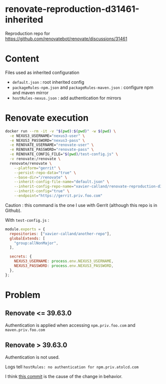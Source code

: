 # renovate-reproduction-d31461-inherited
Reproduction repo for https://github.com/renovatebot/renovate/discussions/31461

# Content

Files used as inherited configuration
* `default.json` : root inherited config
* `packageRules-npm.json` and `packageRules-maven.json` : configure npm and maven mirror
* `hostRules-nexus.json` : add authentication for mirrors

# Renovate execution

````bash
docker run --rm -it -v "$(pwd):$(pwd)" -w $(pwd) \
  -e NEXUS3_USERNAME="nexus3-user" \
  -e NEXUS3_PASSWORD="nexus3-pass" \
  -e RENOVATE_USERNAME="renovate-user" \
  -e RENOVATE_PASSWORD="renovate-pass" \
  -e RENOVATE_CONFIG_FILE="$(pwd)/test-config.js" \
  -v renovate:/renovate \
  renovate/renovate \
    --platform="gerrit" \
    --persist-repo-data="true" \
    --base-dir="/renovate" \
    --inherit-config-file-name="default.json" \
    --inherit-config-repo-name="xavier-calland/renovate-reproduction-d31461-inherited" \
    --inherit-config="true" \
    --endpoint="https://gerrit.priv.foo.com"
````

Caution : this command is the one I use with Gerrit (although this repo is in Github).

With `test-config.js` :

````js
module.exports = {
  repositories: ["xavier-calland/another-repo"],
  globalExtends: [
    "group:allNonMajor",
  ],

  secrets: {
    NEXUS3_USERNAME: process.env.NEXUS3_USERNAME,
    NEXUS3_PASSWORD: process.env.NEXUS3_PASSWORD,
  },
};
````

# Problem

## Renovate <= 39.63.0

Authentication is applied when accessing `npm.priv.foo.com` and `maven.priv.foo.com`

## Renovate > 39.63.0

Authentication is not used.

Logs tell `hostRules: no authentication for npm.priv.atolcd.com`

I think [this commit](https://github.com/renovatebot/renovate/commit/eb074924655488bbd62dba7f55e75bfb925e0f94) is the cause of the change in behavior.
